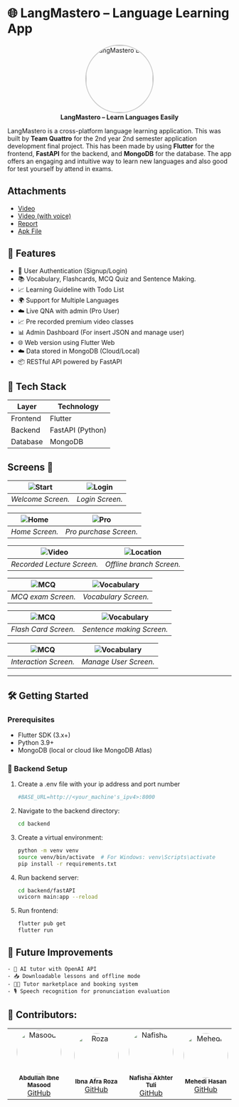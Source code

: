 # 🌐 LangMastero – Language Learning App

<p align="center">
  <img src="language.png" alt="LangMastero Logo" width="150" height="150" style="border-radius: 50%; border: 2px solid #ccc;" />
  <br>
  <strong>LangMastero – Learn Languages Easily</strong>
</p>


LangMastero is a cross-platform language learning application. This was built by **Team Quattro** for the 2nd year 2nd semester application development final project. This has been made by using **Flutter** for the frontend, **FastAPI** for the backend, and **MongoDB** for the database. The app offers an engaging and intuitive way to learn new languages and also good for test yourself by attend in exams.

## Attachments

  - [Video](https://youtu.be/-zH8NUaVHFw)
  - [Video (with voice)](https://youtu.be/t7dwbIkAJb4)
  - [Report](App_Report.pdf)
  - [Apk File](https://drive.google.com/file/d/1VICObE5gMyPvmKnrwiV2NgcdLoCO8O8O/view?usp=drive_link)

## 📱 Features

- 🔐 User Authentication (Signup/Login)
- 📚 Vocabulary, Flashcards, MCQ Quiz and Sentence Making.
- 📈 Learning Guideline with Todo List
- 🌍 Support for Multiple Languages
- ☁️ Live QNA with admin (Pro User)
- 📈 Pre recorded premium video classes
- 📊 Admin Dashboard (For insert JSON and manage user)
- 🌐 Web version using Flutter Web
- ☁️ Data stored in MongoDB (Cloud/Local)
- 📦 RESTful API powered by FastAPI

## 🧰 Tech Stack

| Layer                          | Technology         |
|--------------------------------|--------------------|
| Frontend                       | Flutter            |
| Backend                        | FastAPI (Python)   |
| Database                       | MongoDB            |


## **Screens 📸**

| ![Start](readme/welcome.jpg) | ![Login](readme/login.jpg) |
|:----------------------------:|:--------------------------:|
|      _Welcome Screen._       |      _Login Screen._       |

| ![Home](readme/home.jpg) | ![Pro](readme/getpro.jpg) |
|:------------------------:|:-------------------------:|
|      _Home Screen._      |  _Pro purchase Screen._   |

| ![Video](readme/video.jpg) | ![Location](readme/location.jpg) |
|:--------------------------:|:--------------------------------:|
| _Recorded Lecture Screen._ |     _Offline branch Screen._     |

| ![MCQ](readme/mcq.jpg) | ![Vocabulary](readme/vocabulary.jpg) |
|:----------------------:|:------------------------------------:|
|   _MCQ exam Screen._   |         _Vocabulary Screen._         |

| ![MCQ](readme/flashcard.jpg) | ![Vocabulary](readme/sentence.jpg) |
|:----------------------------:|:----------------------------------:|
|     _Flash Card Screen._     |     _Sentence making Screen._      |

| ![MCQ](readme/qna.jpg) | ![Vocabulary](readme/user.jpg) |
|:----------------------:|:------------------------------:|
| _Interaction Screen._  |     _Manage User Screen._      |


--- 
## 🛠️ Getting Started

### Prerequisites

- Flutter SDK (3.x+)
- Python 3.9+
- MongoDB (local or cloud like MongoDB Atlas)

### 🔧 Backend Setup

1. Create a .env file with your ip address and port number
   ```bash
   #BASE_URL=http://<your_machine's_ipv4>:8000
   ```

2. Navigate to the backend directory:
   ```bash
   cd backend
   ```

3. Create a virtual environment:
    ```bash
    python -m venv venv
    source venv/bin/activate  # For Windows: venv\Scripts\activate
    pip install -r requirements.txt
   ```

4. Run backend server:
    ```bash
   cd backend/fastAPI
   uvicorn main:app --reload
   ```
   
5. Run frontend:
    ```bash
   flutter pub get
   flutter run
    ```

## 🚀 Future Improvements
    - 🧠 AI tutor with OpenAI API
    - 📥 Downloadable lessons and offline mode
    - 🧑‍🏫 Tutor marketplace and booking system
    - 🎙️ Speech recognition for pronunciation evaluation


## 🙌 Contributors:
<table align="center">
  <tr>
    <td align="center">
      <img src="assets/person2.png" width="100px;" height="100px;" alt="Masood" style="border-radius: 50%; object-fit: cover;"/>
      <br />
      <sub><b>Abdullah Ibne Masood</b></sub>
      <br />
      <a href="https://github.com/AbdullahIbneMasoodRegan">GitHub</a>
    </td>
    <td align="center">
      <img src="assets/person3.png" width="100px;" height="100px;" alt="Roza" style="border-radius: 50%; object-fit: cover;"/>
      <br />
      <sub><b>Ibna Afra Roza</b></sub>
      <br />
      <a href="https://www.github.com/Roza-fail">GitHub</a>
    </td>
    <td align="center">
      <img src="assets/person4.png" width="100px;" height="100px;" alt="Nafisha" style="border-radius: 50%; object-fit: cover;"/>
      <br />
      <sub><b>Nafisha Akhter Tuli</b></sub>
      <br />
      <a href="https://github.com/nafisha3588">GitHub</a>
    </td>
    <td align="center">
      <img src="assets/person1.jpg" width="100px;" height="100px;" alt="Mehedi" style="border-radius: 50%; object-fit: cover;"/>
      <br />
      <sub><b>Mehedi Hasan</b></sub>
      <br />
      <a href="https://www.github.com/hasan-mehedii">GitHub</a>
    </td>
  </tr>
</table>
